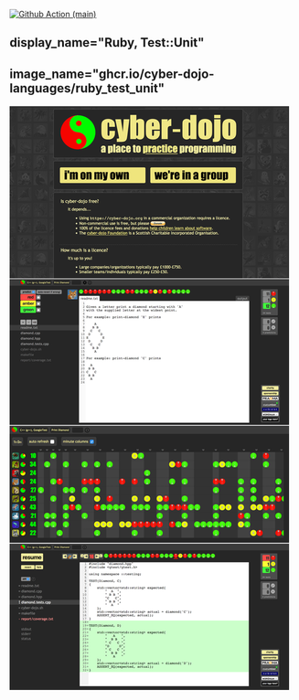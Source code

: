 [![Github Action (main)](https://github.com/cyber-dojo-languages/ruby-testunit/actions/workflows/main.yml/badge.svg)](https://github.com/cyber-dojo-languages/ruby-testunit/actions)

## display_name="Ruby, Test::Unit"
## image_name="ghcr.io/cyber-dojo-languages/ruby_test_unit"

![cyber-dojo.org home page](https://github.com/cyber-dojo/cyber-dojo/blob/master/shared/home_page_snapshot.png)

